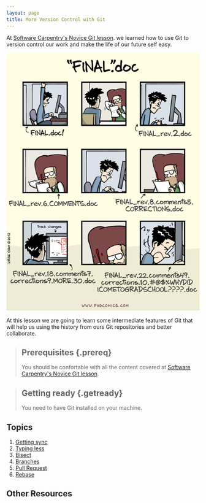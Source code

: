 ```yaml
---
layout: page
title: More Version Control with Git
---
```


At [Software Carpentry's Novice Git lesson](https://swcarpentry.github.io/git-novice/).
we learned how to use Git to version control our work
and make the life of our future self easy.

!["Final".doc from phdcomics.com](fig/phd101212s.png)

At this lesson
we are going to learn some intermediate features of Git
that will help us using the history from ours Git repositories
and better collaborate.

> ## Prerequisites {.prereq}
>
> You should be confortable with all the content covered
> at [Software Carpentry's Novice Git lesson](https://swcarpentry.github.io/git-novice/).

> ## Getting ready {.getready}
>
> You need to have Git installed on your machine.

## Topics

1.  [Getting sync](01-getting-sync.html)
2.  [Typing less](02-alias.html)
3.  [Bisect](03-bisect.html)
4.  [Branches](04-branches.html)
5.  [Pull Request](05-pr.html)
6.  [Rebase](06-rebase.html)
<!-- FIXME Write
-->

## Other Resources

<!-- FIXME Write

*   [Reference](reference.html)
*   [Discussion](discussion.html)
*   [Instructor's Guide](instructors.html)
-->
